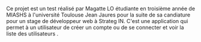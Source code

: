 Ce projet est un test réalisé par Magatte LO étudiante en troisième année de MIASHS à l'université Toulouse Jean Jaures pour la suite de sa candiature pour un stage de développeur web à Strateg IN. C'est une application qui permet à un utilisateur de créer un compte ou de se connecter et voir la liste des utilisateurs .
